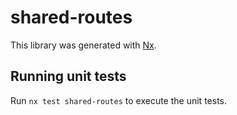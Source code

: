 # shared-routes

This library was generated with [Nx](https://nx.dev).

## Running unit tests

Run `nx test shared-routes` to execute the unit tests.
